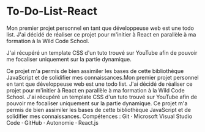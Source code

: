 # To-Do-List-React
Mon premier projet personnel en tant que développeuse web est une todo list. J'ai décidé de réaliser ce projet pour m'initier à React en parallèle à ma formation à la Wild Code School. 

J'ai récupéré un template CSS d'un tuto trouvé sur YouTube afin de pouvoir me focaliser uniquement sur la partie dynamique.

Ce projet m'a permis de bien assimiler les bases de cette bibliothèque JavaScript et de solidifier mes connaissances.Mon premier projet personnel en tant que développeuse web est une todo list. J'ai décidé de réaliser ce projet pour m'initier à React en parallèle à ma formation à la Wild Code School. J'ai récupéré un template CSS d'un tuto trouvé sur YouTube afin de pouvoir me focaliser uniquement sur la partie dynamique. Ce projet m'a permis de bien assimiler les bases de cette bibliothèque JavaScript et de solidifier mes connaissances.
Compétences : Git · Microsoft Visual Studio Code · GitHub · Autonomie · React.js
